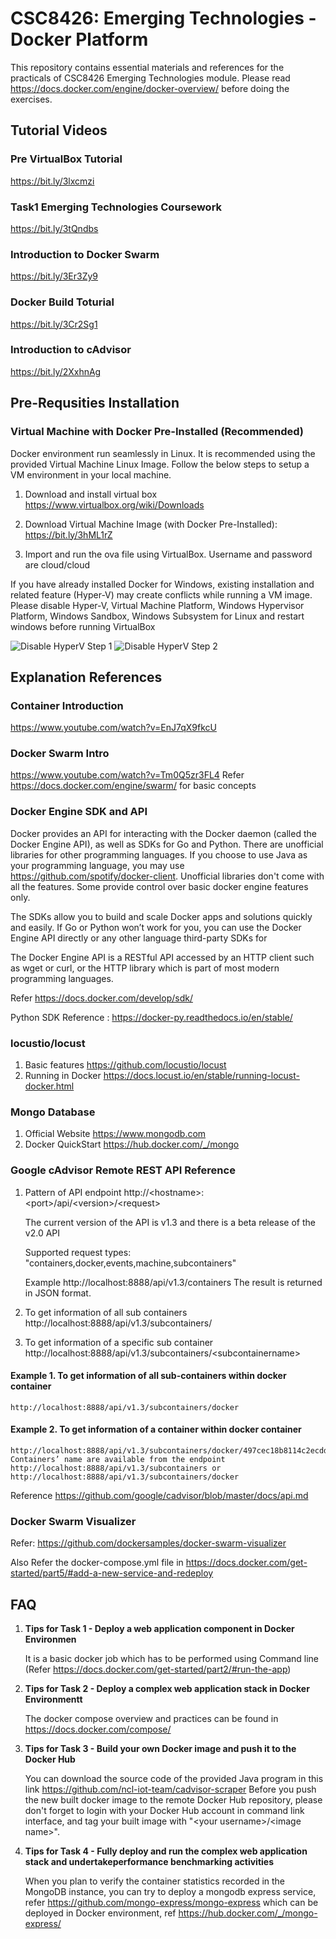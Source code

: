 # CSC8426: Emerging Technologies - Docker Platform
This repository contains essential materials and references for the practicals of CSC8426 Emerging Technologies module. Please read https://docs.docker.com/engine/docker-overview/ before doing the exercises.
## Tutorial Videos
### Pre VirtualBox Tutorial
https://bit.ly/3lxcmzi

### Task1 Emerging Technologies Coursework
https://bit.ly/3tQndbs

### Introduction to Docker Swarm
https://bit.ly/3Er3Zy9

### Docker Build Toturial 
https://bit.ly/3Cr2Sg1

### Introduction to cAdvisor
https://bit.ly/2XxhnAg


## Pre-Requsities Installation
### Virtual Machine with Docker Pre-Installed   (Recommended)
Docker environment run seamlessly in Linux. It is recommended using the provided Virtual Machine Linux Image. Follow the below steps to setup a VM environment in your local machine.

1. Download and install virtual box https://www.virtualbox.org/wiki/Downloads

2. Download Virtual Machine Image (with Docker Pre-Installed): https://bit.ly/3hML1rZ

3. Import and run the ova file using VirtualBox. Username and password are cloud/cloud

If you have already installed Docker for Windows, existing installation and related feature (Hyper-V) may create conflicts while running a VM image. Please disable Hyper-V, Virtual Machine Platform, Windows Hypervisor Platform, Windows Sandbox, Windows Subsystem for Linux and restart windows before running VirtualBox


![Disable HyperV Step 1](disableHyper-V-1.png?raw=true "Search for 'Turn Windows Features on or off'")
![Disable HyperV Step 2](disable-HyperV.png?raw=true "Disable Hyper-V")


## Explanation References
### Container Introduction
https://www.youtube.com/watch?v=EnJ7qX9fkcU

### Docker Swarm Intro
https://www.youtube.com/watch?v=Tm0Q5zr3FL4
Refer https://docs.docker.com/engine/swarm/ for basic concepts

### Docker Engine SDK and API
Docker provides an API for interacting with the Docker daemon (called the Docker Engine API), as well as SDKs for Go and Python. There are unofficial libraries for other programming languages. If you choose to use Java as your programming language, you may use https://github.com/spotify/docker-client. Unofficial libraries don't come with all the features. Some provide control over basic docker engine features only.

The SDKs allow you to build and scale Docker apps and solutions quickly and easily. If Go or Python won’t work for you, you can use the Docker Engine API directly or any other language third-party SDKs for 

The Docker Engine API is a RESTful API accessed by an HTTP client such as wget or curl, or the HTTP library which is part of most modern programming languages.

Refer https://docs.docker.com/develop/sdk/

Python SDK Reference : https://docker-py.readthedocs.io/en/stable/

###  locustio/locust
1. Basic features
	https://github.com/locustio/locust
1. Running in Docker
	https://docs.locust.io/en/stable/running-locust-docker.html
	
###  Mongo Database
1. Official Website
	https://www.mongodb.com
1. Docker QuickStart
	https://hub.docker.com/_/mongo

### Google cAdvisor Remote REST API Reference
1. Pattern of API endpoint
    http://&lt;hostname&gt;:&lt;port&gt;/api/&lt;version&gt;/&lt;request&gt;
    
    The current version of the API is v1.3 and there is a beta release of the v2.0 API
    
    Supported request types: &quot;containers,docker,events,machine,subcontainers&quot;
    
    Example http://localhost:8888/api/v1.3/containers
    The result is returned in JSON format.
2. To get information of all sub containers http://localhost:8888/api/v1.3/subcontainers/
3. To get information of a specific sub container http://localhost:8888/api/v1.3/subcontainers/&lt;subcontainername&gt;

#### Example 1. To get information of all sub-containers within docker container
    http://localhost:8888/api/v1.3/subcontainers/docker
#### Example 2. To get information of a container within docker container
    http://localhost:8888/api/v1.3/subcontainers/docker/497cec18b8114c2ecdda1efb87f7795c594d7b431a59d5c775390426093b9631
    Containers’ name are available from the endpoint
    http://localhost:8888/api/v1.3/subcontainers or
    http://localhost:8888/api/v1.3/subcontainers/docker

Reference
https://github.com/google/cadvisor/blob/master/docs/api.md

### Docker Swarm Visualizer
Refer: https://github.com/dockersamples/docker-swarm-visualizer

Also Refer the docker-compose.yml file in https://docs.docker.com/get-started/part5/#add-a-new-service-and-redeploy 

## FAQ
1. **Tips for Task 1 - Deploy a web application component in Docker Environmen**

    It is a basic docker job which has to be performed using Command line (Refer https://docs.docker.com/get-started/part2/#run-the-app)

    
2. **Tips for Task 2 - Deploy a complex web application stack in Docker Environmentt**

    The docker compose overview and practices can be found in https://docs.docker.com/compose/ 

3. **Tips for Task 3 - Build your own Docker image and push it to the Docker Hub**

    You can download the source code of the provided Java program in this link https://github.com/ncl-iot-team/cadvisor-scraper
	Before you push the new built docker image to the remote Docker Hub repository, please don't forget to login with your Docker Hub account in command link interface, and tag your built image with "&lt;your username&gt;/&lt;image name&gt;". 

4. **Tips for Task 4 - Fully deploy and run the complex web application stack and undertakeperformance benchmarking activities**
	
	When you plan to verify the container statistics recorded in the MongoDB instance, you can try to deploy a mongodb express service, refer https://github.com/mongo-express/mongo-express which can be deployed in Docker environment, ref https://hub.docker.com/_/mongo-express/
	
